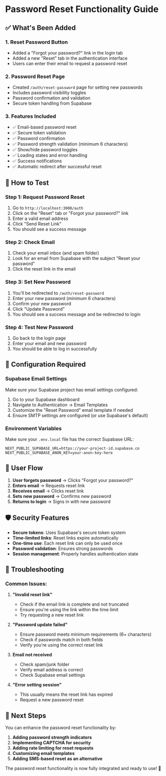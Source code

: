 # Password Reset Functionality Guide

## ✅ What's Been Added

### 1. **Reset Password Button**
- Added a "Forgot your password?" link in the login tab
- Added a new "Reset" tab in the authentication interface
- Users can enter their email to request a password reset

### 2. **Password Reset Page**
- Created `/auth/reset-password` page for setting new passwords
- Includes password visibility toggles
- Password confirmation and validation
- Secure token handling from Supabase

### 3. **Features Included**
- ✅ Email-based password reset
- ✅ Secure token validation
- ✅ Password confirmation
- ✅ Password strength validation (minimum 6 characters)
- ✅ Show/hide password toggles
- ✅ Loading states and error handling
- ✅ Success notifications
- ✅ Automatic redirect after successful reset

## 🧪 How to Test

### Step 1: Request Password Reset
1. Go to `http://localhost:3000/auth`
2. Click on the "Reset" tab or "Forgot your password?" link
3. Enter a valid email address
4. Click "Send Reset Link"
5. You should see a success message

### Step 2: Check Email
1. Check your email inbox (and spam folder)
2. Look for an email from Supabase with the subject "Reset your password"
3. Click the reset link in the email

### Step 3: Set New Password
1. You'll be redirected to `/auth/reset-password`
2. Enter your new password (minimum 6 characters)
3. Confirm your new password
4. Click "Update Password"
5. You should see a success message and be redirected to login

### Step 4: Test New Password
1. Go back to the login page
2. Enter your email and new password
3. You should be able to log in successfully

## 🔧 Configuration Required

### Supabase Email Settings
Make sure your Supabase project has email settings configured:

1. Go to your Supabase dashboard
2. Navigate to Authentication → Email Templates
3. Customize the "Reset Password" email template if needed
4. Ensure SMTP settings are configured (or use Supabase's default)

### Environment Variables
Make sure your `.env.local` file has the correct Supabase URL:
```env
NEXT_PUBLIC_SUPABASE_URL=https://your-project-id.supabase.co
NEXT_PUBLIC_SUPABASE_ANON_KEY=your-anon-key-here
```

## 🎯 User Flow

1. **User forgets password** → Clicks "Forgot your password?"
2. **Enters email** → Requests reset link
3. **Receives email** → Clicks reset link
4. **Sets new password** → Confirms new password
5. **Returns to login** → Signs in with new password

## 🛡️ Security Features

- **Secure tokens**: Uses Supabase's secure token system
- **Time-limited links**: Reset links expire automatically
- **One-time use**: Each reset link can only be used once
- **Password validation**: Ensures strong passwords
- **Session management**: Properly handles authentication state

## 🐛 Troubleshooting

### Common Issues:

1. **"Invalid reset link"**
   - Check if the email link is complete and not truncated
   - Ensure you're using the link within the time limit
   - Try requesting a new reset link

2. **"Password update failed"**
   - Ensure password meets minimum requirements (6+ characters)
   - Check if passwords match in both fields
   - Verify you're using the correct reset link

3. **Email not received**
   - Check spam/junk folder
   - Verify email address is correct
   - Check Supabase email settings

4. **"Error setting session"**
   - This usually means the reset link has expired
   - Request a new password reset

## 🚀 Next Steps

You can enhance the password reset functionality by:

1. **Adding password strength indicators**
2. **Implementing CAPTCHA for security**
3. **Adding rate limiting for reset requests**
4. **Customizing email templates**
5. **Adding SMS-based reset as an alternative**

The password reset functionality is now fully integrated and ready to use! 🎉 